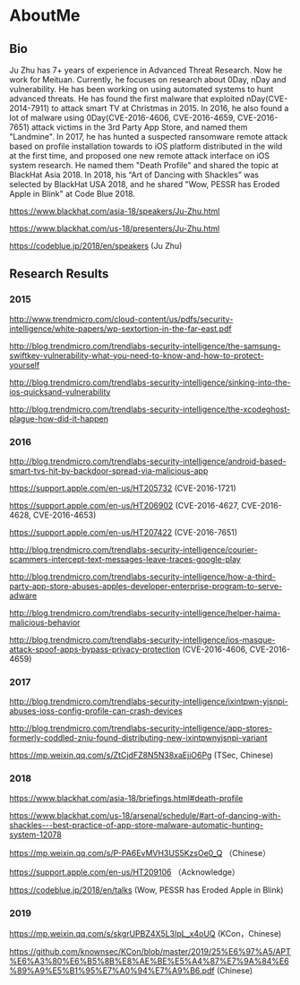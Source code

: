 # AboutMe

## Bio
Ju Zhu has 7+ years of experience in Advanced Threat Research. Now he work for Meituan. Currently, he focuses on research about 0Day, nDay and vulnerability. He has been working on using automated systems to hunt advanced threats. He has found the first malware that exploited nDay(CVE-2014-7911) to attack smart TV at Christmas in 2015. In 2016, he also found a lot of malware using 0Day(CVE-2016-4606, CVE-2016-4659, CVE-2016-7651) attack victims in the 3rd Party App Store, and named them "Landmine". In 2017, he has hunted a suspected ransomware remote attack based on profile installation towards to iOS platform distributed in the wild at the first time, and proposed one new remote attack interface on iOS system research. He named them "Death Profile" and shared the topic at BlackHat Asia 2018. In 2018, his “Art of Dancing with Shackles” was selected by BlackHat USA 2018, and he shared "Wow, PESSR has Eroded Apple in Blink" at Code Blue 2018.

https://www.blackhat.com/asia-18/speakers/Ju-Zhu.html

https://www.blackhat.com/us-18/presenters/Ju-Zhu.html

https://codeblue.jp/2018/en/speakers (Ju Zhu)

## Research Results

### 2015
http://www.trendmicro.com/cloud-content/us/pdfs/security-intelligence/white-papers/wp-sextortion-in-the-far-east.pdf

http://blog.trendmicro.com/trendlabs-security-intelligence/the-samsung-swiftkey-vulnerability-what-you-need-to-know-and-how-to-protect-yourself

http://blog.trendmicro.com/trendlabs-security-intelligence/sinking-into-the-ios-quicksand-vulnerability

http://blog.trendmicro.com/trendlabs-security-intelligence/the-xcodeghost-plague-how-did-it-happen

### 2016
http://blog.trendmicro.com/trendlabs-security-intelligence/android-based-smart-tvs-hit-by-backdoor-spread-via-malicious-app

https://support.apple.com/en-us/HT205732 (CVE-2016-1721)

https://support.apple.com/en-us/HT206902 (CVE-2016-4627, CVE-2016-4628, CVE-2016-4653)

https://support.apple.com/en-us/HT207422 (CVE-2016-7651)

http://blog.trendmicro.com/trendlabs-security-intelligence/courier-scammers-intercept-text-messages-leave-traces-google-play

http://blog.trendmicro.com/trendlabs-security-intelligence/how-a-third-party-app-store-abuses-apples-developer-enterprise-program-to-serve-adware

http://blog.trendmicro.com/trendlabs-security-intelligence/helper-haima-malicious-behavior

http://blog.trendmicro.com/trendlabs-security-intelligence/ios-masque-attack-spoof-apps-bypass-privacy-protection (CVE-2016-4606, CVE-2016-4659)

### 2017
http://blog.trendmicro.com/trendlabs-security-intelligence/ixintpwn-yjsnpi-abuses-ioss-config-profile-can-crash-devices

http://blog.trendmicro.com/trendlabs-security-intelligence/app-stores-formerly-coddled-zniu-found-distributing-new-ixintpwnyjsnpi-variant

https://mp.weixin.qq.com/s/ZtCjdFZ8N5N38xaEjiO6Pg (TSec, Chinese)

### 2018
https://www.blackhat.com/asia-18/briefings.html#death-profile

https://www.blackhat.com/us-18/arsenal/schedule/#art-of-dancing-with-shackles---best-practice-of-app-store-malware-automatic-hunting-system-12078

https://mp.weixin.qq.com/s/P-PA6EvMVH3US5KzsOe0_Q （Chinese）

https://support.apple.com/en-us/HT209106 （Acknowledge）

https://codeblue.jp/2018/en/talks (Wow, PESSR has Eroded Apple in Blink)

### 2019
https://mp.weixin.qq.com/s/skgrUPBZ4X5L3IpL_x4oUQ (KCon，Chinese)

https://github.com/knownsec/KCon/blob/master/2019/25%E6%97%A5/APT%E6%A3%80%E6%B5%8B%E8%AE%BE%E5%A4%87%E7%9A%84%E6%89%A9%E5%B1%95%E7%A0%94%E7%A9%B6.pdf (Chinese)

